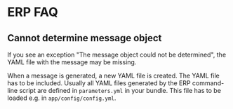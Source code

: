 # ERP FAQ

## Cannot determine message object

If you see an exception "The message object could not be determined",
the YAML file with the message may be missing.

When a message is generated, a new YAML file is created.
The YAML file has to be included. Usually all YAML files generated by the ERP command-line script are defined in `parameters.yml` in your bundle.
This file has to be loaded e.g. in `app/config/config.yml`.
